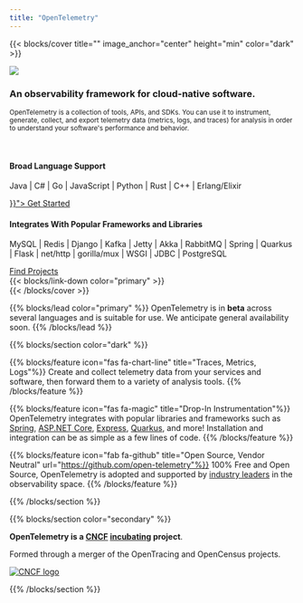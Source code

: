 ```yaml
---
title: "OpenTelemetry"
---
```


{{< blocks/cover title="" image_anchor="center" height="min" color="dark" >}}
<div class="mx-auto">
    <div class="col-sm-5 offset-sm-7 card bg-transparent border-0">
      <img class="card-img-top mx-auto" src="/img/logos/opentelemetry-stacked-color.png">
      <div class="card-body">
        <h3 class="card-title text-left">An observability framework for cloud-native software.</h3>
        <p class="card-text text-left"><small>OpenTelemetry is a collection of tools, APIs, and SDKs. You can use it to instrument, generate, collect, and export telemetry data (metrics, logs, and traces) for analysis in order to understand your software's performance and behavior.</small></p>
      </div>
    </div>
  <br/>
  <div class="card-group">
    <div class="card bg-primary">
      <div class="card-body">
        <h4 class="card-title">Broad Language Support</h4>
        <p>Java | C# | Go | JavaScript | Python | Rust | C++ | Erlang/Elixir</p>
      </div>
      <div class="card-footer bg-transparent">
        <a class="btn btn-lg btn-primary" href="{{< relref "/docs" >}}">
          Get Started <i class="fas fa-arrow-alt-circle-right ml-2"></i>
        </a>
      </div>
    </div>
    <div class="card bg-secondary">
      <div class="card-body">
        <h4 class="card-title">Integrates With Popular Frameworks and Libraries</h4>
        <p>MySQL | Redis | Django | Kafka | Jetty | Akka | RabbitMQ | Spring | Quarkus | Flask | net/http | gorilla/mux | WSGI | JDBC | PostgreSQL</p>
      </div>
      <div class="card-footer bg-transparent">
        <a class="btn btn-lg btn-secondary" href="https://github.com/open-telemetry">
          Find Projects <i class="fab fa-github ml-2"></i>
        </a>
      </div>
    </div>
  </div>
  <div class="mx-auto mt-5">
    {{< blocks/link-down color="primary" >}}
  </div>
</div>
{{< /blocks/cover >}}

{{% blocks/lead color="primary" %}}
OpenTelemetry is in **beta** across several languages and is suitable for use. We anticipate general availability soon.
{{% /blocks/lead %}}

{{% blocks/section color="dark" %}}

{{% blocks/feature icon="fas fa-chart-line" title="Traces, Metrics, Logs"%}}
Create and collect telemetry data from your services and software, then forward them to a variety of analysis tools.
{{% /blocks/feature %}}

{{% blocks/feature icon="fas fa-magic" title="Drop-In Instrumentation"%}}
OpenTelemetry integrates with popular libraries and frameworks such as [Spring](https://spring.io/), [ASP.NET Core](https://docs.microsoft.com/aspnet/core), [Express](https://expressjs.com/), [Quarkus](https://quarkus.io/), and more! Installation and integration can be as simple as a few lines of code.
{{% /blocks/feature %}}

{{% blocks/feature icon="fab fa-github" title="Open Source, Vendor Neutral" url="https://github.com/open-telemetry"%}}
100% Free and Open Source, OpenTelemetry is adopted and supported by [industry leaders](/vendors) in the observability space.
{{% /blocks/feature %}}

{{% /blocks/section %}}

{{% blocks/section color="secondary" %}}
<div id="cncf">

**OpenTelemetry is a [CNCF][] [incubating][] project**.

Formed through a merger of the OpenTracing and OpenCensus projects.

[![CNCF logo][]][CNCF]

[CNCF]: https://cncf.io/
[CNCF logo]: /img/logos/cncf-white.svg
[incubating]: https://www.cncf.io/projects/
</div>
{{% /blocks/section %}}

